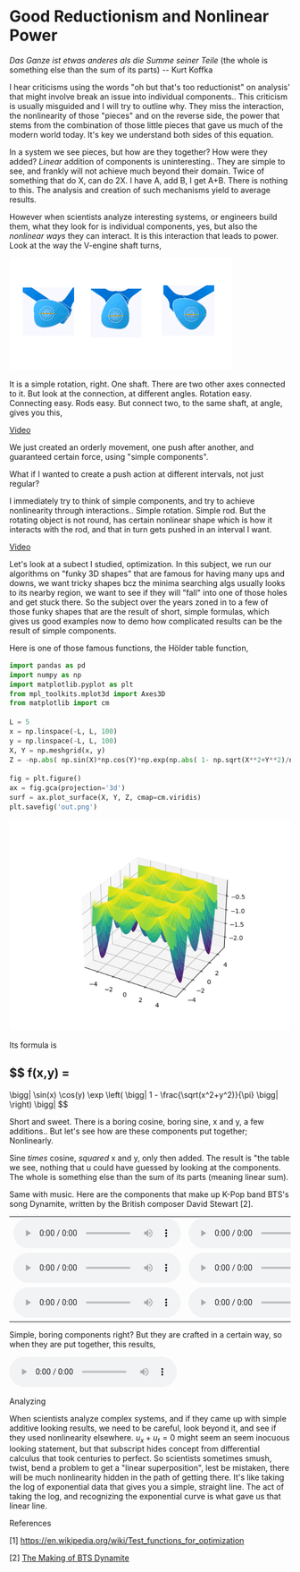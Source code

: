 # Good Reductionism and Nonlinear Power

*Das Ganze ist etwas anderes als die Summe seiner Teile* (the whole
is something else than the sum of its parts) -- Kurt Koffka

I hear criticisms using the words "oh but that's too reductionist" on
analysis' that might involve break an issue into individual
components.. This criticism is usually misguided and I will try to
outline why. They miss the interaction, the nonlinearity of those
"pieces" and on the reverse side, the power that stems from the
combination of those little pieces that gave us much of the modern
world today. It's key we understand both sides of this equation.

In a system we see pieces, but how are they together? How were they
added? *Linear* addition of components is uninteresting.. They are
simple to see, and frankly will not achieve much beyond their domain.
Twice of something that do X, can do 2X. I have A, add B, I get
A+B. There is nothing to this. The analysis and creation of such
mechanisms yield to average results.

However when scientists analyze interesting systems, or engineers
build them, what they look for is individual components, yes, but also
the *nonlinear ways* they can interact. It is this interaction that
leads to power. Look at the way the V-engine shaft turns,

![](vengine.png)

It is a simple rotation, right. One shaft. There are two other axes
connected to it. But look at the connection, at different
angles. Rotation easy. Connecting easy. Rods easy. But connect two, to
the same shaft, at angle, gives you this,

[Video](https://drive.google.com/uc?export=view&id=18wE8NaHsydycnITM_OGuDX3WMrjndPgN)

We just created an orderly movement, one push after another, and guaranteed
certain force, using "simple components".

What if I wanted to create a push action at different intervals, not
just regular?

I immediately try to think of simple components, and try to achieve
nonlinearity through interactions.. Simple rotation. Simple rod. But
the rotating object is not round, has certain nonlinear shape which is
how it interacts with the rod, and that in turn gets pushed in an
interval I want.

[Video](diff-rhytm.gif)

Let's look at a subect I studied, optimization. In this subject, we
run our algorithms on "funky 3D shapes" that are famous for having
many ups and downs, we want tricky shapes bcz the minima searching
algs usually looks to its nearby region, we want to see if they will
"fall" into one of those holes and get stuck there. So the subject
over the years zoned in to a few of those funky shapes that are the
result of short, simple formulas, which gives us good examples now to
demo how complicated results can be the result of simple components.

Here is one of those famous functions, the Hölder table function,


```python
import pandas as pd
import numpy as np
import matplotlib.pyplot as plt
from mpl_toolkits.mplot3d import Axes3D    
from matplotlib import cm

L = 5
x = np.linspace(-L, L, 100)
y = np.linspace(-L, L, 100)
X, Y = np.meshgrid(x, y)                            
Z = -np.abs( np.sin(X)*np.cos(Y)*np.exp(np.abs( 1- np.sqrt(X**2+Y**2)/np.pi  ))  )

fig = plt.figure()
ax = fig.gca(projection='3d')                      
surf = ax.plot_surface(X, Y, Z, cmap=cm.viridis)
plt.savefig('out.png')
```

![](holder.png)

Its formula is

$$
f(x,y) =
-
\bigg|
\sin(x) \cos(y) \exp \left( \bigg| 1 - \frac{\sqrt(x^2+y^2)}{\pi}  \bigg| \right)
\bigg| 
$$

Short and sweet. There is a boring cosine, boring sine, x and y, a few
additions.. But let's see how are these components put together;
Nonlinearly.

Sine *times* cosine, *squared* x and y, only then added. The result is
"the table we see, nothing that u could have guessed by looking at the
components. The whole is something else than the sum of its parts
(meaning linear sum).

Same with music. Here are the components that make up K-Pop band BTS's
song Dynamite, written by the British composer David Stewart [2]. 

<table>
<tr>
<td>
<audio controls="controls">
  <source src="https://drive.google.com/uc?export=view&id=12Jo-UCYO80oBnz2GDVf5HFldtapS3i5I">
</audio>
</td>
<td>
<audio controls="controls">
  <source src="https://drive.google.com/uc?export=view&id=1ooRjn-sHR8AfkTrGiUo2HQPJBgVbozGk">
</audio>
</td>
<td>
<audio controls="controls">
  <source src="https://drive.google.com/uc?export=view&id=1KLMiRvfR-8hDn_H1mg9ejw2d4TEavqng">
</audio>
</td>
</tr>
<tr>
<td>
<audio controls="controls">
  <source src="https://drive.google.com/uc?export=view&id=1f4rtgBiXMxaDcRFrt17VJ8JSOeIdUyu1">
</audio>
</td>
<td>
<audio controls="controls">
  <source src="https://drive.google.com/uc?export=view&id=1yabQPKCpt1f9EY3cXkERfE11MdhdI2Ya">
</audio>
</td>
<td>
<audio controls="controls">
  <source src="https://drive.google.com/uc?export=view&id=1wEg_g574E1EaOkIznjld2Q6P9u0Hdy4i">
</audio>
</td>
</tr>
<tr>
<td>
<audio controls="controls">
  <source src="https://drive.google.com/uc?export=view&id=1-6fDaf5y6L6Dhjhv3w1bjtJ_5zA974ss">
</audio>
</td>
<td>
<audio controls="controls">
  <source src="https://drive.google.com/uc?export=view&id=1-Z1mtAwsJ5TwYJPv8B0e4MV3-GCJ5roa">
</audio>
</td>
<td>
<audio controls="controls">
  <source src="https://drive.google.com/uc?export=view&id=1YHatoBHUfzY66L7QIkJjTUVUT6tpYzj9">
</audio>
</td>
</tr>
</table>

Simple, boring components right? But they are crafted in a certain way, so when
they are put together, this results,

<audio controls="controls">
  <source src="https://drive.google.com/uc?export=view&id=1MzNva_prkzCmM2O3FmhtotyOtU1AtHvD">
</audio>

Analyzing

When scientists analyze complex systems, and if they came up with
simple additive looking results, we need to be careful, look beyond
it, and see if they used nonlinearity elsewhere. $u_x + u_t = 0$ might
seem an seem inocuous looking statement, but that subscript hides
concept from differential calculus that took centuries to perfect. So
scientists sometimes smush, twist, bend a problem to get a "linear
superposition", lest be mistaken, there will be much nonlinearity
hidden in the path of getting there. It's like taking the log of
exponential data that gives you a simple, straight line. The act of
taking the log, and recognizing the exponential curve is what gave us
that linear line. 



References

[1] https://en.wikipedia.org/wiki/Test_functions_for_optimization

[2] [The Making of BTS Dynamite](https://youtu.be/qBCM1Fy-ByY)

